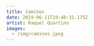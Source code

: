 ```yaml
---
title: Caminos
date: 2019-06-11T19:48:31.175Z
artist: Raquel Quartino
images:
  - /img/caminos.jpeg
---
```


